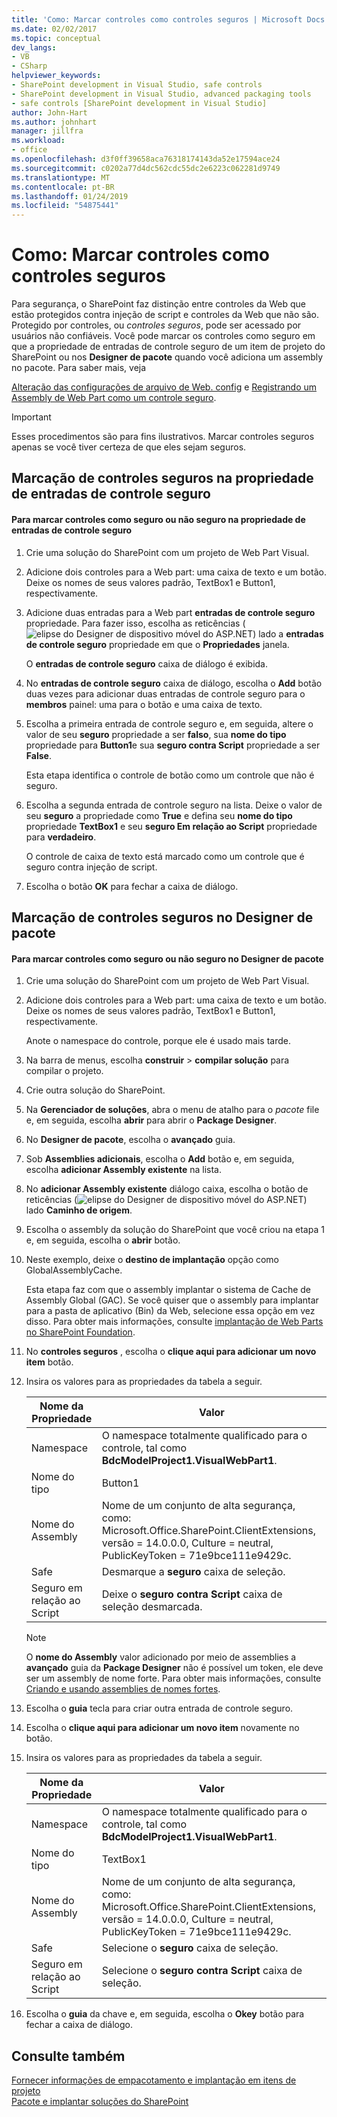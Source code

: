 ```yaml
---
title: 'Como: Marcar controles como controles seguros | Microsoft Docs'
ms.date: 02/02/2017
ms.topic: conceptual
dev_langs:
- VB
- CSharp
helpviewer_keywords:
- SharePoint development in Visual Studio, safe controls
- SharePoint development in Visual Studio, advanced packaging tools
- safe controls [SharePoint development in Visual Studio]
author: John-Hart
ms.author: johnhart
manager: jillfra
ms.workload:
- office
ms.openlocfilehash: d3f0ff39658aca76318174143da52e17594ace24
ms.sourcegitcommit: c0202a77d4dc562cdc55dc2e6223c062281d9749
ms.translationtype: MT
ms.contentlocale: pt-BR
ms.lasthandoff: 01/24/2019
ms.locfileid: "54875441"
---
```

# <a name="how-to-mark-controls-as-safe-controls"></a>Como: Marcar controles como controles seguros
  Para segurança, o SharePoint faz distinção entre controles da Web que estão protegidos contra injeção de script e controles da Web que não são. Protegido por controles, ou *controles seguros*, pode ser acessado por usuários não confiáveis. Você pode marcar os controles como seguro em que a propriedade de entradas de controle seguro de um item de projeto do SharePoint ou nos **Designer de pacote** quando você adiciona um assembly no pacote. Para saber mais, veja  
  
 [Alteração das configurações de arquivo de Web. config](http://go.microsoft.com/fwlink/?LinkId=178965) e [Registrando um Assembly de Web Part como um controle seguro](http://go.microsoft.com/fwlink/?LinkId=171013).  
  
> [!IMPORTANT]  
>  Esses procedimentos são para fins ilustrativos. Marcar controles seguros apenas se você tiver certeza de que eles sejam seguros.  
  
## <a name="marking-safe-controls-in-the-safe-control-entries-property"></a>Marcação de controles seguros na propriedade de entradas de controle seguro  
  
#### <a name="to-mark-controls-as-safe-or-unsafe-in-the-safe-control-entries-property"></a>Para marcar controles como seguro ou não seguro na propriedade de entradas de controle seguro
  
1.  Crie uma solução do SharePoint com um projeto de Web Part Visual.  
  
2.  Adicione dois controles para a Web part: uma caixa de texto e um botão. Deixe os nomes de seus valores padrão, TextBox1 e Button1, respectivamente.  
  
3.  Adicione duas entradas para a Web part **entradas de controle seguro** propriedade. Para fazer isso, escolha as reticências (![elipse do Designer de dispositivo móvel do ASP.NET](../sharepoint/media/mwellipsis.gif "elipse do Designer de dispositivo móvel do ASP.NET")) lado a **entradas de controle seguro** propriedade em que o  **Propriedades** janela.  
  
     O **entradas de controle seguro** caixa de diálogo é exibida.  
  
4.  No **entradas de controle seguro** caixa de diálogo, escolha o **Add** botão duas vezes para adicionar duas entradas de controle seguro para o **membros** painel: uma para o botão e uma caixa de texto.  
  
5.  Escolha a primeira entrada de controle seguro e, em seguida, altere o valor de seu **seguro** propriedade a ser **falso**, sua **nome do tipo** propriedade para **Button1**e sua **seguro contra Script** propriedade a ser **False**.  
  
     Esta etapa identifica o controle de botão como um controle que não é seguro.  
  
6.  Escolha a segunda entrada de controle seguro na lista. Deixe o valor de seu **seguro** a propriedade como **True** e defina seu **nome do tipo** propriedade **TextBox1** e seu **seguro Em relação ao Script** propriedade para **verdadeiro**.  
  
     O controle de caixa de texto está marcado como um controle que é seguro contra injeção de script.  
  
7.  Escolha o botão **OK** para fechar a caixa de diálogo.  
  
## <a name="marking-safe-controls-in-the-package-designer"></a>Marcação de controles seguros no Designer de pacote  
  
#### <a name="to-mark-controls-as-safe-or-unsafe-in-the-package-designer"></a>Para marcar controles como seguro ou não seguro no Designer de pacote
  
1.  Crie uma solução do SharePoint com um projeto de Web Part Visual.  
  
2.  Adicione dois controles para a Web part: uma caixa de texto e um botão. Deixe os nomes de seus valores padrão, TextBox1 e Button1, respectivamente.  
  
     Anote o namespace do controle, porque ele é usado mais tarde.  
  
3.  Na barra de menus, escolha **construir** > **compilar solução** para compilar o projeto.  
  
4.  Crie outra solução do SharePoint.  
  
5.  Na **Gerenciador de soluções**, abra o menu de atalho para o *pacote* file e, em seguida, escolha **abrir** para abrir o **Package Designer**.  
  
6.  No **Designer de pacote**, escolha o **avançado** guia.  
  
7.  Sob **Assemblies adicionais**, escolha o **Add** botão e, em seguida, escolha **adicionar Assembly existente** na lista.  
  
8.  No **adicionar Assembly existente** diálogo caixa, escolha o botão de reticências (![elipse do Designer de dispositivo móvel do ASP.NET](../sharepoint/media/mwellipsis.gif "elipse do Designer de dispositivo móvel do ASP.NET")) lado  **Caminho de origem**.  
  
9. Escolha o assembly da solução do SharePoint que você criou na etapa 1 e, em seguida, escolha o **abrir** botão.  
  
10. Neste exemplo, deixe o **destino de implantação** opção como GlobalAssemblyCache.  
  
     Esta etapa faz com que o assembly implantar o sistema de Cache de Assembly Global (GAC). Se você quiser que o assembly para implantar para a pasta de aplicativo (Bin) da Web, selecione essa opção em vez disso. Para obter mais informações, consulte [implantação de Web Parts no SharePoint Foundation](http://go.microsoft.com/fwlink/?LinkId=177509).  
  
11. No **controles seguros** , escolha o **clique aqui para adicionar um novo item** botão.  
  
12. Insira os valores para as propriedades da tabela a seguir.  
  
    |Nome da Propriedade|Valor|  
    |-------------------|-----------|  
    |Namespace|O namespace totalmente qualificado para o controle, tal como **BdcModelProject1.VisualWebPart1**.|  
    |Nome do tipo|Button1|  
    |Nome do Assembly|Nome de um conjunto de alta segurança, como: Microsoft.Office.SharePoint.ClientExtensions, versão = 14.0.0.0, Culture = neutral, PublicKeyToken = 71e9bce111e9429c.|  
    |Safe|Desmarque a **seguro** caixa de seleção.|  
    |Seguro em relação ao Script|Deixe o **seguro contra Script** caixa de seleção desmarcada.|  
  
    > [!NOTE]  
    >  O **nome do Assembly** valor adicionado por meio de assemblies a **avançado** guia da **Package Designer** não é possível um token, ele deve ser um assembly de nome forte. Para obter mais informações, consulte [Criando e usando assemblies de nomes fortes](http://go.microsoft.com/fwlink/?LinkId=177513).  
  
13. Escolha o **guia** tecla para criar outra entrada de controle seguro.  
  
14. Escolha o **clique aqui para adicionar um novo item** novamente no botão.  
  
15. Insira os valores para as propriedades da tabela a seguir.  
  
    |Nome da Propriedade|Valor|  
    |-------------------|-----------|  
    |Namespace|O namespace totalmente qualificado para o controle, tal como **BdcModelProject1.VisualWebPart1**.|  
    |Nome do tipo|TextBox1|  
    |Nome do Assembly|Nome de um conjunto de alta segurança, como: Microsoft.Office.SharePoint.ClientExtensions, versão = 14.0.0.0, Culture = neutral, PublicKeyToken = 71e9bce111e9429c.|  
    |Safe|Selecione o **seguro** caixa de seleção.|  
    |Seguro em relação ao Script|Selecione o **seguro contra Script** caixa de seleção.|  
  
16. Escolha o **guia** da chave e, em seguida, escolha o **Okey** botão para fechar a caixa de diálogo.  
  
## <a name="see-also"></a>Consulte também
 [Fornecer informações de empacotamento e implantação em itens de projeto](../sharepoint/providing-packaging-and-deployment-information-in-project-items.md)   
 [Pacote e implantar soluções do SharePoint](../sharepoint/packaging-and-deploying-sharepoint-solutions.md)  
